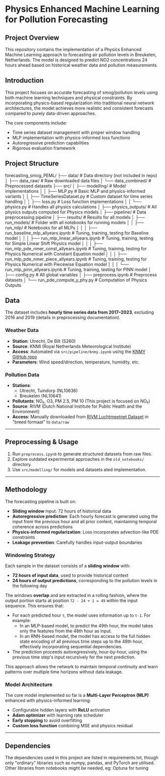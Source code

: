 # Physics Enhanced Machine Learning for Pollution Forecasting

## Project Overview

This repository contains the implementation of a Physics Enhanced Machine Learning approach to forecasting air pollution levels in Breukelen, Netherlands. The model is designed to predict NO2 concentrations 24 hours ahead based on historical weather data and pollution measurements.

## Introduction

This project focuses on accurate forecasting of smog/pollution levels using both machine learning techniques and physical constraints. By incorporating physics-based regularization into traditional neural network architectures, the model achieves more realistic and consistent forecasts compared to purely data-driven approaches.

The core components include:

- Time series dataset management with proper window handling
- MLP implementation with physics-informed loss functions
- Autoregressive prediction capabilities
- Rigorous evaluation framework

## Project Structure

forecasting_smog_PEML/
├── data/                  # Data directory (not included in repo)
│   ├── data_raw/          # Raw downloaded data files
│   └── data_combined/     # Preprocessed datasets
├── src/
│   ├── modelling/         # Model implementations
│   │   ├── MLP.py         # Basic MLP and physics-informed variants
│   │   ├── TimeSeriesDataset.py  # Custom dataset for time series handling
│   │   ├── loss.py        # Loss function implementations
│   │   └── physics.py     # Handles all physics calculations
│   ├── physics_outputs/   # All physics outputs computed for Physics models
│   ├── pipeline/          # Data preprocessing pipeline
│   ├── results/           # Results for all models
│   ├── run_models/        # Folder with all notebooks for running models
│   │   ├── run_mlp/       #  Notebooks for all MLPs
│   │   │   ├── run_baseline_mlp_allyears.ipynb         	       # Tuning, training, testing for Baseline model
│   │   │   ├── run_mlp_linear_allyears.ipynb           	       # Tuning, training, testing for Simple Linear Shift Physics model
│   │   │   ├── run_mlp_pde_nmer_const_allyears.ipynb   # Tuning, training, testing for Physics Numerical with Constant Equation model
│   │   │   ├── run_mlp_pde_nmer_piece_allyears.ipynb   # Tuning, training, testing for Physics Numerical with Piecewise Equation model
│   │   │   └── run_mlp_pinn_allyears.ipynb             		       # Tuning, training, testing for PINN model
│   ├── config.py          # All global variables
│   ├── preprocess.ipynb   # Preprocess datasets
│   └── run_pde_compute_y_phy.py    # Computation of Physics Outputs

## Data

The dataset includes **hourly time series data from 2017–2023**, excluding 2016 and 2019 (details in preprocessing documentation).

### Weather Data

- **Station**: Utrecht, De Bilt (S260)
- **Source**: KNMI (Royal Netherlands Meteorological Institute)
- **Access**: Automated via `src/pipeline/knmy.ipynb` using the [KNMY GitHub repo](https://github.com/KNMI/knmy)
- **Parameters**: Wind speed/direction, temperature, humidity, etc.

### Pollution Data

- **Stations**:
  - Utrecht, Tuindorp (NL10636)
  - Breukelen (NL10641)
- **Pollutants**: NO₂, O3, PM 2.5, PM 10 (This project is focused on NO₂)
- **Source**: RIVM (Dutch National Institute for Public Health and the Environment)
- **Access**: Manually downloaded from [RIVM Luchtmeetnet Dataset](https://data.rivm.nl/data/luchtmeetnet/Vastgesteld-jaar/) in "breed formaat" to `data/raw`

---

## Preprocessing & Usage

1. Run `preprocess.ipynb` to generate structured datasets from raw files.
2. Explore outdated experimental approaches in the  `old_notebooks/` directory.
3. Use `src/modelling/` for models and datasets ated implementation.

---

## Methodology

The forecasting pipeline is built on:

- **Sliding window** input: 72 hours of historical data
- **Autoregressive prediction**: Each hourly forecast is generated using the input from the previous hour and all prior context, maintaining temporal coherence across predictions
- **Physics-informed regularization**: Loss incorporates advection-like PDE constraints
- **Leakage prevention**: Carefully handles input-output boundaries

### Windowing Strategy

Each sample in the dataset consists of a **sliding window** with:

- **72 hours of input data**, used to provide historical context
- **24 hours of output predictions**, corresponding to the pollution levels in the following day

The windows **overlap** and are extracted in a rolling fashion, where the output portion starts at position `72 - 24 + 1 = 49` within the input sequence. This ensures that:

- For each predicted hour `t`, the model uses information up to `t-1`. For example:
  - In an MLP-based model, to predict the 49th hour, the model takes only the features from the 48th hour as input.
  - In an RNN-based model, the model has access to the full hidden state encoding of all previous time steps up to the 48th hour, effectively incorporating sequential dependencies.
- The prediction proceeds autoregressively, hour-by-hour, using the previous time step's input recursively for the next prediction.

This approach allows the network to maintain temporal continuity and learn patterns over multiple time horizons without data leakage.

### Model Architecture

The core model implemented so far is a **Multi-Layer Perceptron (MLP)** enhanced with physics-informed learning:

- Configurable hidden layers with **ReLU** activation
- **Adam optimizer** with learning rate scheduler
- **Early stopping** to avoid overfitting
- **Custom loss function** combining MSE and physics residual

---

## Dependencies

The dependencies used in this project are listed in requirements.txt, though only "ordinary" libraries such as numpy, pandas, and PyTorch are utilised.
Other libraries from notebooks might be needed, eg: Optuna for tuning
